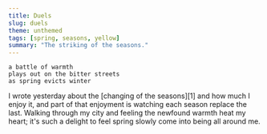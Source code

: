 ```yaml
---
title: Duels
slug: duels
theme: unthemed
tags: [spring, seasons, yellow]
summary: "The striking of the seasons."
---
```


```
a battle of warmth
plays out on the bitter streets
as spring evicts winter
```

I wrote yesterday about the [changing of the seasons][1] and how much I enjoy it, and part of that enjoyment is watching each season replace the last.
Walking through my city and feeling the newfound warmth heat my heart; it's such a delight to feel spring slowly come into being all around me.
